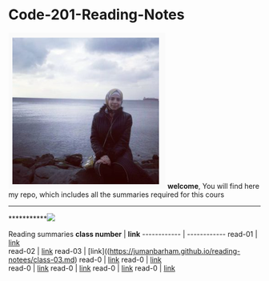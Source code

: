 # Code-201-Reading-Notes

![](juman.png)
**welcome**,
You will find here my repo, which includes all the summaries required for this cours
***
***********![](https://www.google.com/url?sa=i&url=http%3A%2F%2Fwww.pleasetakenotes.com%2Fabout.html&psig=AOvVaw0RYPQORCEp5VGgc2ehXCzC&ust=1613337670020000&source=images&cd=vfe&ved=0CAIQjRxqFwoTCPjGn67l5-4CFQAAAAAdAAAAABAD)


Reading summaries
**class number** |   **link**
------------     |   ------------
read-01          | [link](https://jumanbarham.github.io/reading-notees/class-01.md)  
read-02          | [link](https://jumanbarham.github.io/reading-notees/class-02.md)
read-03          | [link]((https://jumanbarham.github.io/reading-notees/class-03.md)
read-0           | [link]() 
read-0           | [link]()  
read-0           | [link]()
read-0           | [link]()
read-0           | [link]()
read-0           | [link]()

